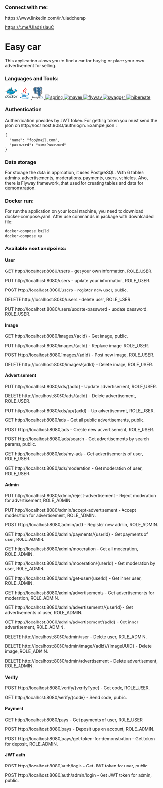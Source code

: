 <h3 align="left">Connect with me:</h3>
<p align="left">
  https://www.linkedin.com/in/uladcherap
  
  https://t.me/UladzislauC
</p>

# Easy car
This application allows you to find a car for buying or place your own advertisement for selling.


<h3 align="left">Languages and Tools:</h3>
<p align="left"> 
<a href="https://www.docker.com/" target="_blank" rel="noreferrer"> <img src="https://raw.githubusercontent.com/devicons/devicon/master/icons/docker/docker-original-wordmark.svg" alt="docker" width="40" height="40"/></a> 
<a href="https://www.java.com" target="_blank" rel="noreferrer"> <img src="https://raw.githubusercontent.com/devicons/devicon/master/icons/java/java-original.svg" alt="java" width="40" height="40"/> </a> 
<a href="https://www.postgresql.org" target="_blank" rel="noreferrer"> <img src="https://raw.githubusercontent.com/devicons/devicon/master/icons/postgresql/postgresql-original-wordmark.svg" alt="postgresql" width="40" height="40"/> </a> 
<a href="https://spring.io/" target="_blank" rel="noreferrer"> <img src="https://www.vectorlogo.zone/logos/springio/springio-icon.svg" alt="spring" width="40" height="40"/> </a>
<a href="https://maven.apache.org/" target="_blank" rel="noreferrer"> <img src="https://maven.apache.org/images/maven-logo-white-on-black.purevec.svg" alt="maven" width="100" height="40"/> </a>
<a href="https://flywaydb.org/" target="_blank" rel="noreferrer"> <img src="https://flywaydb.org/wp-content/uploads/2020/12/cropped-favicon.png" alt="flyway" width="40" height="40"/> </a>
<a href="https://swagger.io/" target="_blank" rel="noreferrer"> <img src="https://upload.wikimedia.org/wikipedia/commons/a/ab/Swagger-logo.png" alt="swagger" width="40" height="40"/> </a>
<a href="https://hibernate.org/" target="_blank" rel="noreferrer"> <img src="https://upload.wikimedia.org/wikipedia/commons/2/22/Hibernate_logo_a.png" alt="hibernate" width="100" height="40"/> </a>

   </p>
<h3 align="left">Authentication</h3>
Authentication provides by JWT token. For getting token you must send the json on http://localhost:8080/auth/login. Example json : 

````
{
  "name": "foo@mail.com",
  "password": "somePassword"
}
````
<h3 align="left">Data storage</h3>
For storage the data in application, it uses PostgreSQL. With 6 tables: admins, advertisements, moderations, payments, users, vehicles.
 Also, there is Flyway framework, that used for creating tables and data for demonstration.
 
<h3 align="left">Docker run:</h3>
For run the application on your local machine, you need to download docker-compose.yaml. After use commands in package with downloaded file: 

````
docker-compose build
docker-compose up
````
<h3 align="left">Available next endpoints:</h3>
<h4 align="left">User</h4>

GET http://localhost:8080/users - get your own information, ROLE_USER.

PUT http://localhost:8080/users - update your information, ROLE_USER.

POST http://localhost:8080/users - register new user, public.

DELETE http://localhost:8080/users - delete user,  ROLE_USER.

PUT http://localhost:8080/users/update-password - update password, ROLE_USER.

<h4 align="left">Image</h4>


GET
 http://localhost:8080/images/{adId} - 
Get image, public.


PUT
 http://localhost:8080/images/{adId} - 
Replace image,  ROLE_USER.


POST
 http://localhost:8080/images/{adId} - 
Post new image,  ROLE_USER.


DELETE
 http://localhost:8080/images/{adId} - 
Delete image,  ROLE_USER.

<h4 align="left">Advertisement</h4>



PUT
 http://localhost:8080/ads/{adId} - 
Update advertisement,  ROLE_USER.


DELETE
 http://localhost:8080/ads/{adId} - 
Delete advertisement,  ROLE_USER.


PUT
 http://localhost:8080/ads/up/{adId} - 
Up advertisement,  ROLE_USER.


GET
 http://localhost:8080/ads - 
Get all public advertisements, public.


POST
 http://localhost:8080/ads - 
Create new advertisement,  ROLE_USER.


POST
 http://localhost:8080/ads/search - 
Get advertisements by search params, public.


GET
 http://localhost:8080/ads/my-ads - 
Get advertisements of user,  ROLE_USER.


GET
 http://localhost:8080/ads/moderation - 
Get moderation of user,  ROLE_USER.


<h4 align="left">Admin</h4>


PUT
 http://localhost:8080/admin/reject-advertisement - 
Reject moderation for advertisement,  ROLE_ADMIN.


PUT
 http://localhost:8080/admin/accept-advertisement - 
Accept moderation for advertisement,  ROLE_ADMIN.


POST
 http://localhost:8080/admin/add - 
Register new admin,  ROLE_ADMIN.


GET
 http://localhost:8080/admin/payments/{userId} - 
Get payments of user,  ROLE_ADMIN.


GET
 http://localhost:8080/admin/moderation - 
Get all moderation,  ROLE_ADMIN.


GET
 http://localhost:8080/admin/moderation/{userId} - 
Get moderation by user,  ROLE_ADMIN.


GET
 http://localhost:8080/admin/get-user/{userId} - 
Get inner user,  ROLE_ADMIN.


GET
 http://localhost:8080/admin/advertisements - 
Get advertisements for moderation,  ROLE_ADMIN.


GET
 http://localhost:8080/admin/advertisements/{userId} - 
Get advertisements of user,  ROLE_ADMIN.


GET
 http://localhost:8080/admin/advertisement/{adId} - 
Get inner advertisement,  ROLE_ADMIN.


DELETE
 http://localhost:8080/admin/user - 
Delete user,  ROLE_ADMIN.


DELETE
 http://localhost:8080/admin/image/{adId}/{imageUUID} - 
Delete image,  ROLE_ADMIN.


DELETE
 http://localhost:8080/admin/advertisement - 
Delete advertisement,  ROLE_ADMIN.

<h4 align="left">Verify</h4>




POST
 http://localhost:8080/verify/{verifyType} - 
Get code,  ROLE_USER.


GET
 http://localhost:8080/verify/{code} - 
Send code, public.

<h4 align="left">Payment</h4>



GET
 http://localhost:8080/pays - 
Get payments of user, ROLE_USER.


POST
 http://localhost:8080/pays - 
Deposit ups on account, ROLE_ADMIN.


POST
 http://localhost:8080/pays/get-token-for-demonstration - 
Get token for deposit, ROLE_ADMIN.


<h4 align="left">JWT auth</h4>

POST
 http://localhost:8080/auth/login - 
Get JWT token for user, public.


POST
 http://localhost:8080/auth/admin/login - 
Get JWT token for admin, public.
